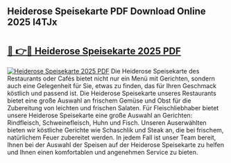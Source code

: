 ## Heiderose Speisekarte PDF Download Online 2025 l4TJx

# <h2><a href="http://gc9jrqw.nevu.top/?p=Heiderose+Speisekarte">🔗 👉🔴 Heiderose Speisekarte 2025 PDF</a></h2>

[![Heiderose Speisekarte 2025 PDF](https://i.imgur.com/dBaPXMq.png)](http://gc9jrqw.nevu.top/?p=Heiderose+Speisekarte)
Die Heiderose Speisekarte des Restaurants oder Cafés bietet nicht nur ein Menü mit Gerichten, sondern auch eine Gelegenheit für Sie, etwas zu finden, das für Ihren Geschmack köstlich und passend ist. Die Heiderose Speisekarte unseres Restaurants bietet eine große Auswahl an frischem Gemüse und Obst für die Zubereitung von leichten und frischen Salaten. Für Fleischliebhaber bietet unsere Heiderose Speisekarte eine große Auswahl an Gerichten: Rindfleisch, Schweinefleisch, Huhn und Fisch. Unseren Auserwählten bieten wir köstliche Gerichte wie Schaschlik und Steak an, die bei frischem, natürlichem Feuer zubereitet werden. In jedem Fall ist unser Team bereit, Ihnen bei der Auswahl der Speisen auf der Heiderose Speisekarte zu helfen und Ihnen einen komfortablen und angenehmen Service zu bieten.

